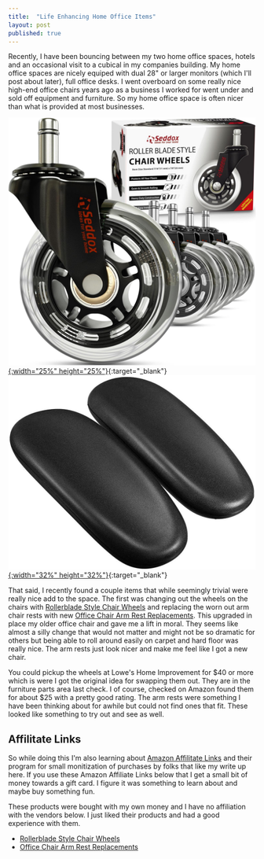 ```yaml
---
title:  "Life Enhancing Home Office Items"
layout: post
published: true
---
```


Recently, I have been bouncing between my two home office spaces, hotels and an occasional visit to a cubical in my companies building. My home office spaces are nicely equiped with dual 28" or larger monitors (which I'll post about later), full office desks. I went overboard on some really nice high-end office chairs years ago as a business I worked for went under and sold off equipment and furniture. So my home office space is often nicer than what is provided at most businesses.

[![Wheels](/assets/images/office-chair-wheels.png){:width="25%" height="25%"}](/assets/images/office-chair-wheels.png){:target="_blank"}
[![Arms](/assets/images/office-chair-arms.png){:width="32%" height="32%"}](/assets/images/office-chair-arms.png){:target="_blank"}

<!-- excerpt-end -->

That said, I recently found a couple items that while seemingly trivial were really nice add to the space. The first was changing out the wheels on the chairs with [Rollerblade Style Chair Wheels](https://www.amazon.com/dp/B06XHV9BY1?&_encoding=UTF8&tag=mcgarrah-20&linkCode=ur2&linkId=127e03b5440a196be752d10b8e9931af&camp=1789&creative=9325) and replacing the worn out arm chair rests with new [Office Chair Arm Rest Replacements](https://www.amazon.com/gp/product/B07KPT1L3Z?&_encoding=UTF8&tag=mcgarrah-20&linkCode=ur2&linkId=5ce9268e6552bcd44226715c10e8ae3d&camp=1789&creative=9325). This upgraded in place my older office chair and gave me a lift in moral. They seems like almost a silly change that would not matter and might not be so dramatic for others but being able to roll around easily on carpet and hard floor was really nice. The arm rests just look nicer and make me feel like I got a new chair.

You could pickup the wheels at Lowe's Home Improvement for $40 or more which is were I got the original idea for swapping them out. They are in the furniture parts area last check. I of course, checked on Amazon found them for about $25 with a pretty good rating. The arm rests were something I have been thinking about for awhile but could not find ones that fit. These looked like something to try out and see as well.

## Affilitate Links

So while doing this I'm also learning about [Amazon Affilitate Links](https://affiliate-program.amazon.com/) and their program for small monitization of purchases by folks that like my write up here. If you use these Amazon Affiliate Links below that I get a small bit of money towards a gift card. I figure it was something to learn about and maybe buy something fun.

These products were bought with my own money and I have no affiliation with the vendors below. I just liked their products and had a good experience with them.

* [Rollerblade Style Chair Wheels](https://www.amazon.com/dp/B06XHV9BY1?&_encoding=UTF8&tag=mcgarrah-20&linkCode=ur2&linkId=127e03b5440a196be752d10b8e9931af&camp=1789&creative=9325)
* [Office Chair Arm Rest Replacements](https://www.amazon.com/gp/product/B07KPT1L3Z?&_encoding=UTF8&tag=mcgarrah-20&linkCode=ur2&linkId=5ce9268e6552bcd44226715c10e8ae3d&camp=1789&creative=9325)
